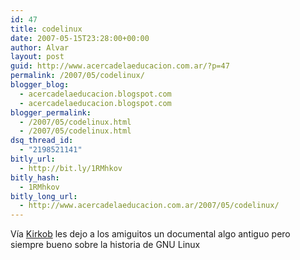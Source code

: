 ```yaml
---
id: 47
title: codelinux
date: 2007-05-15T23:28:00+00:00
author: Alvar
layout: post
guid: http://www.acercadelaeducacion.com.ar/?p=47
permalink: /2007/05/codelinux/
blogger_blog:
  - acercadelaeducacion.blogspot.com
  - acercadelaeducacion.blogspot.com
blogger_permalink:
  - /2007/05/codelinux.html
  - /2007/05/codelinux.html
dsq_thread_id:
  - "2198521141"
bitly_url:
  - http://bit.ly/1RMhkov
bitly_hash:
  - 1RMhkov
bitly_long_url:
  - http://www.acercadelaeducacion.com.ar/2007/05/codelinux/
---
```

Vía <a href="http://etsiit.blogspot.com/">Kirkob</a> les dejo a los amiguitos  un documental algo antiguo pero siempre bueno sobre la historia de GNU Linux<span class="down" style="display:block;"></span><br /><br />